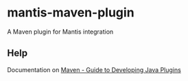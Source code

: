mantis-maven-plugin
===================

A Maven plugin for Mantis integration


Help
----

Documentation on [Maven - Guide to Developing Java Plugins](http://maven.apache.org/guides/plugin/guide-java-plugin-development.html)
